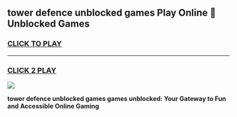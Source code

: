 
## tower defence unblocked games Play Online 👋 Unblocked Games
<h3>
<a href="https://premium.freeplayer.one?title=tower_defence_unblocked_games&ref=19F">CLICK TO PLAY</a></h3>
<hr>

<h3>
<a href="https://premium.freeplayer.one?title=tower_defence_unblocked_games&ref=19F">CLICK 2 PLAY</a>
  
</h3>

<a href="https://premium.freeplayer.one?title=tower_defence_unblocked_games&ref=19F"><img src="https://clearcache.store/games.png"></a>


**tower defence unblocked games games unblocked: Your Gateway to Fun and Accessible Online Gaming**
